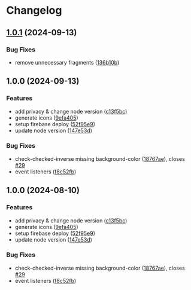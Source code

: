 # Changelog

## [1.0.1](https://github.com/thangved/ctu-extension-landing/compare/v1.0.0...v1.0.1) (2024-09-13)


### Bug Fixes

* remove unnecessary fragments ([136b10b](https://github.com/thangved/ctu-extension-landing/commit/136b10b1d420b717925d04e1bab930a25f6142ad))

## 1.0.0 (2024-09-13)


### Features

* add privacy & change node version ([c13f5bc](https://github.com/thangved/ctu-extension-landing/commit/c13f5bcb01b279a5f513e9da53e12526273c805d))
* generate icons ([9efa405](https://github.com/thangved/ctu-extension-landing/commit/9efa4051165693dca78d267073329420ea6a2933))
* setup firebase deploy ([52f95e9](https://github.com/thangved/ctu-extension-landing/commit/52f95e9e5a2acec48718bdf6980640dd0bf62486))
* update node version ([147e53d](https://github.com/thangved/ctu-extension-landing/commit/147e53db88a164c9a6a703781606009c73d8c20e))


### Bug Fixes

* check-checked-inverse missing background-color ([18767ae](https://github.com/thangved/ctu-extension-landing/commit/18767ae7e5aacefd4f031f955b84f7573bcdec79)), closes [#29](https://github.com/thangved/ctu-extension-landing/issues/29)
* event listeners ([f8c52fb](https://github.com/thangved/ctu-extension-landing/commit/f8c52fbbfc0208decdeeba0218d27bbd0f4bb116))

## 1.0.0 (2024-08-10)


### Features

* add privacy & change node version ([c13f5bc](https://github.com/thangved/ctu-extension-landing/commit/c13f5bcb01b279a5f513e9da53e12526273c805d))
* generate icons ([9efa405](https://github.com/thangved/ctu-extension-landing/commit/9efa4051165693dca78d267073329420ea6a2933))
* setup firebase deploy ([52f95e9](https://github.com/thangved/ctu-extension-landing/commit/52f95e9e5a2acec48718bdf6980640dd0bf62486))
* update node version ([147e53d](https://github.com/thangved/ctu-extension-landing/commit/147e53db88a164c9a6a703781606009c73d8c20e))


### Bug Fixes

* check-checked-inverse missing background-color ([18767ae](https://github.com/thangved/ctu-extension-landing/commit/18767ae7e5aacefd4f031f955b84f7573bcdec79)), closes [#29](https://github.com/thangved/ctu-extension-landing/issues/29)
* event listeners ([f8c52fb](https://github.com/thangved/ctu-extension-landing/commit/f8c52fbbfc0208decdeeba0218d27bbd0f4bb116))
